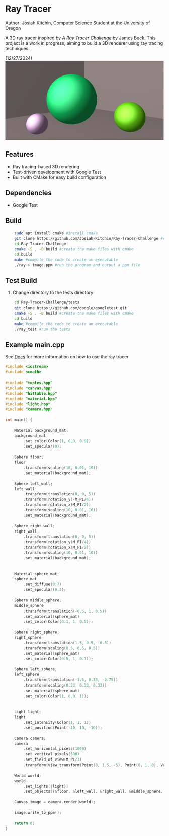 # Ray Tracer
Author: Josiah Kitchin, Computer Science Student at the University of Oregon

A 3D ray tracer inspired by *[A Ray Tracer Challenge](https://www.oreilly.com/library/view/the-ray-tracer/9781680506778/)* by James Buck. This project is a work in progress, aiming to build a 3D renderer using ray tracing techniques.



(12/27/2024)
![My Image](images/spheres_with_bg.png)




## Features
- Ray tracing-based 3D rendering
- Test-driven development with Google Test
- Built with CMake for easy build configuration

## Dependencies 

- Google Test 



## Build 
```bash
    sudo apt install cmake #install cmake
    git clone https://github.com/Josiah-Kitchin/Ray-Tracer-Challenge #clone the repo 
    cd Ray-Tracer-Challenge 
    cmake -S . -B build #create the make files with cmake 
    cd build
    make #compile the code to create an executable 
    ./ray > image.ppm #run the program and output a ppm file
```


## Test Build
1. Change directory to the tests directory
```bash
    cd Ray-Tracer-Challenge/tests
    git clone https://github.com/google/googletest.git
    cmake -S . -B build #create the make files with cmake 
    cd build
    make #compile the code to create an executable 
    ./ray_test #run the tests 
```

## Example main.cpp
See [Docs](docs) for more information on how to use the ray tracer
```c++
#include <iostream> 
#include <cmath> 

#include "tuples.hpp" 
#include "canvas.hpp" 
#include "hittable.hpp"
#include "material.hpp"
#include "light.hpp"
#include "camera.hpp"

int main() { 

    Material background_mat; 
    background_mat
        .set_color(Color(1, 0.9, 0.9))
        .set_specular(0);

    Sphere floor; 
    floor 
        .transform(scaling(10, 0.01, 10))
        .set_material(background_mat);

    Sphere left_wall; 
    left_wall 
        .transform(translation(0, 0, 5))
        .transform(rotation_y(-M_PI/4))
        .transform(rotation_x(M_PI/2))
        .transform(scaling(10, 0.01, 10))
        .set_material(background_mat);

    Sphere right_wall; 
    right_wall
        .transform(translation(0, 0, 5))
        .transform(rotation_y(M_PI/4))
        .transform(rotation_x(M_PI/2))
        .transform(scaling(10, 0.01, 10))
        .set_material(background_mat);


    Material sphere_mat; 
    sphere_mat
        .set_diffuse(0.7)
        .set_specular(0.3);

    Sphere middle_sphere; 
    middle_sphere
        .transform(translation(-0.5, 1, 0.5))
        .set_material(sphere_mat)
        .set_color(Color(0.1, 1, 0.5));

    Sphere right_sphere; 
    right_sphere
        .transform(translation(1.5, 0.5, -0.5))
        .transform(scaling(0.5, 0.5, 0.5))
        .set_material(sphere_mat)
        .set_color(Color(0.5, 1, 0.1));

    Sphere left_sphere; 
    left_sphere
        .transform(translation(-1.5, 0.33, -0.75))
        .transform(scaling(0.33, 0.33, 0.33))
        .set_material(sphere_mat)
        .set_color(Color(1, 0.8, 1));

    
    Light light; 
    light 
        .set_intensity(Color(1, 1, 1))
        .set_position(Point(-10, 10, -10));

    Camera camera; 
    camera
        .set_horizontal_pixels(1000)
        .set_vertical_pixels(500)
        .set_field_of_view(M_PI/3)
        .transform(view_transform(Point(0, 1.5, -5), Point(0, 1, 0), Vec(0, 1, 0)));

    World world;
    world
        .set_lights({light})
        .set_objects({&floor, &left_wall, &right_wall, &middle_sphere, &right_sphere, &left_sphere});

    Canvas image = camera.render(world);

    image.write_to_ppm();

    return 0; 
}
```




